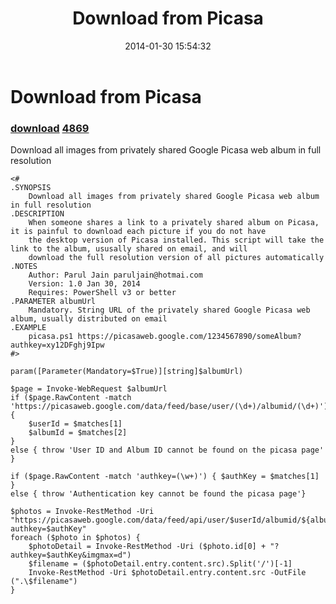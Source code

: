 ﻿---
pid:            4855
parent:         0
children:       4869
poster:         Parul Jain
title:          Download from Picasa
date:           2014-01-30 15:54:32
description:    Download all images from privately shared Google Picasa web album in full resolution
format:         posh
---

# Download from Picasa

### [download](4855.ps1)  [4869](4869.md)

Download all images from privately shared Google Picasa web album in full resolution

```posh
<#
.SYNOPSIS
    Download all images from privately shared Google Picasa web album in full resolution
.DESCRIPTION
    When someone shares a link to a privately shared album on Picasa, it is painful to download each picture if you do not have
    the desktop version of Picasa installed. This script will take the link to the album, ususally shared on email, and will
    download the full resolution version of all pictures automatically
.NOTES
    Author: Parul Jain paruljain@hotmai.com
    Version: 1.0 Jan 30, 2014
    Requires: PowerShell v3 or better
.PARAMETER albumUrl
    Mandatory. String URL of the privately shared Google Picasa web album, usually distributed on email
.EXAMPLE
    picasa.ps1 https://picasaweb.google.com/1234567890/someAlbum?authkey=xy12DFghj9Ipw
#>

param([Parameter(Mandatory=$True)][string]$albumUrl)

$page = Invoke-WebRequest $albumUrl
if ($page.RawContent -match 'https://picasaweb.google.com/data/feed/base/user/(\d+)/albumid/(\d+)') {
    $userId = $matches[1]
    $albumId = $matches[2]
}
else { throw 'User ID and Album ID cannot be found on the picasa page' }

if ($page.RawContent -match 'authkey=(\w+)') { $authKey = $matches[1] }
else { throw 'Authentication key cannot be found the picasa page'}

$photos = Invoke-RestMethod -Uri "https://picasaweb.google.com/data/feed/api/user/$userId/albumid/${albumId}?authkey=$authKey"
foreach ($photo in $photos) {
    $photoDetail = Invoke-RestMethod -Uri ($photo.id[0] + "?authkey=$authKey&imgmax=d")
    $filename = ($photoDetail.entry.content.src).Split('/')[-1]
    Invoke-RestMethod -Uri $photoDetail.entry.content.src -OutFile (".\$filename")
}
```
